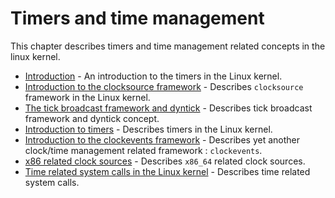 # Timers and time management

This chapter describes timers and time management related concepts in the linux kernel.

* [Introduction](timers-1.md) - An introduction to the timers in the Linux kernel.
* [Introduction to the clocksource framework](timers-2.md) - Describes `clocksource` framework in the Linux kernel.
* [The tick broadcast framework and dyntick](timers-3.md) - Describes tick broadcast framework and dyntick concept.
* [Introduction to timers](timers-4.md) - Describes timers in the Linux kernel.
* [Introduction to the clockevents framework](timers-5.md) - Describes yet another clock/time management related framework : `clockevents`.
* [x86 related clock sources](timers-6.md) - Describes `x86_64` related clock sources.
* [Time related system calls in the Linux kernel](timers-7.md) - Describes time related system calls.
